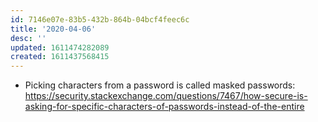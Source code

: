 ```yaml
---
id: 7146e07e-83b5-432b-864b-04bcf4feec6c
title: '2020-04-06'
desc: ''
updated: 1611474282089
created: 1611437568415
---
```


- Picking characters from a password is called masked passwords:
  https://security.stackexchange.com/questions/7467/how-secure-is-asking-for-specific-characters-of-passwords-instead-of-the-entire
